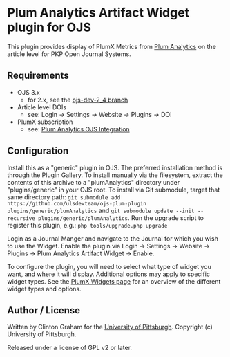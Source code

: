 # Plum Analytics Artifact Widget plugin for OJS

This plugin provides display of PlumX Metrics from [Plum Analytics](http://plumanalytics.com/) on the article level for PKP Open Journal Systems.

## Requirements

* OJS 3.x
  * for 2.x, see the [ojs-dev-2_4 branch](https://github.com/ulsdevteam/ojs-plum-plugin/tree/ojs-dev-2_4)
* Article level DOIs
  * see: Login -> Settings -> Website -> Plugins -> DOI
* PlumX subscription
  * see: [Plum Analytics OJS Integration](https://plumanalytics.com/integrate/load-your-data/ojs_integration/)

## Configuration

Install this as a "generic" plugin in OJS.  The preferred installation method is through the Plugin Gallery.  To install manually via the filesystem, extract the contents of this archive to a "plumAnalytics" directory under "plugins/generic" in your OJS root.  To install via Git submodule, target that same directory path: `git submodule add https://github.com/ulsdevteam/ojs-plum-plugin plugins/generic/plumAnalytics` and `git submodule update --init --recursive plugins/generic/plumAnalytics`.  Run the upgrade script to register this plugin, e.g.: `php tools/upgrade.php upgrade`

Login as a Journal Manger and navigate to the Journal for which you wish to use the Widget.  Enable the plugin via Login -> Settings -> Website -> Plugins -> Plum Analytics Artifact Widget -> Enable.

To configure the plugin, you will need to select what type of widget you want, and where it will display.  Additional options may apply to specific widget types.  See the [PlumX Widgets page](https://plu.mx/developers/widgets) for an overview of the different widget types and options.

## Author / License

Written by Clinton Graham for the [University of Pittsburgh](http://www.pitt.edu).  Copyright (c) University of Pittsburgh.

Released under a license of GPL v2 or later.
